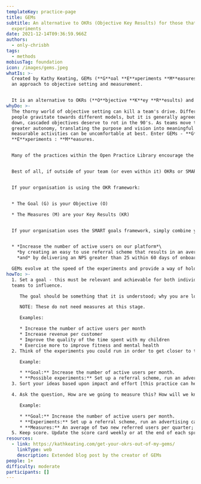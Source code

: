 ```yaml
---
templateKey: practice-page
title: GEMs
subtitle: An alternative to OKRs (Objective Key Results) for those that think in
  experiments
date: 2021-12-14T09:36:59.966Z
authors:
  - only-chrisbh
tags:
  - methods
mobiusTag: foundation
icon: /images/gems.jpeg
whatIs: >-
  Created by Kathy Keating, GEMs (**G**oal **E**xperiments **M**easures) provide
  an approach to objective setting and measurement. 


  It is an alternative to OKRs (**O**bjective **K**ey **R**esults) and SMART (**S**pecific **M**easurable **A**chievable **R**elevant **T**ime bound) goals.
whyDo: >-
  The thorny world of objective setting can kill a team's drive. Different
  people gravitate towards different models, but it is generally agreed that top
  down, cascaded objectives deserve to rot in the 90's. As teams move towards
  greater autonomy, translating the purpose and vision into meaningful and
  measurable activities can be uncomfortable at best. Enter GEMs - **G**oal :
  **E**xperiments : **M**easures.


  Many of the practices within the Open Practice Library encourage the adoption of a 'culture of experimentation'; GEMs fit perfectly with that mindset. It's a common objection that OKRs lack the path to get from the objective to the key result We've all struggled to write SMART objectives in the past; felt stupid and then put them in the draw until review time, but GEMs help to address these difficulties and the discomfort by making explicit the experiments we wish to undertake to achieve the objectives. 


  Best of all, if outside of your team (or even within it) OKRs or SMART objectives are being used, it's easy to take GEMs and re-phrase into either OKRs or SMART objectives. This means you don't need to fight the system in place if it's not GEMs and you find GEMs sit better with you. 


  If your organisation is using the OKR framework:


  * The Goal (G) is your Objective (O)

  * The Measures (M) are your Key Results (KR)


  If your organisation uses the SMART goals framework, simply combine your Goal and your Measures into a single statement; e.g., 


  * *Increase the number of active users on our platform*\
    *by creating an easy to use referral scheme that results in an average of one referred customers per current user* every quarter\
    *and* by delivering an NPS greater than 25 within 60 days of onboarding

  GEMs evolve at the speed of the experiments and provide a way of holding teams to account whilst accepting that we cannot predict the future. As the situation changes, so can the experiments, there is no need to wait until a specific time boundary or continue on a path you know is wrong as your understanding evolves. This engenders greater psychological safety within the team and an acceptance that we value moving towards the target over a 'hit or miss' mindset.
howTo: >-
  1. Set a goal - this must be relevant and achievable for both individuals and
  teams to influence. 

     The goal should be something that it is understood; why you are looking to achieve it. Dream big, envisage the future state, what do you want to see, hear, feel, do? 

     NOTE: These do not need measures at this stage.

     Examples: 

     * Increase the number of active users per month
     * Increase revenue per customer
     * Improve the quality of the time spent with my children
     * Exercise more to improve fitness and mental health
  2. Think of the experiments you could run in order to get closer to the goal. Other practices within the library can help here; e.g., *[10-for-10](https://openpracticelibrary.com/practice/10-for-10/)* and [Impact Mapping](https://openpracticelibrary.com/practice/impact-mapping/) are both great for this.

     Example: 

     * **Goal:** Increase the number of active users per month.
     * **Possible experiments:** Set up a referral scheme, run an advertising campaign, cut down the effort for registration, provide points for usage or cash back incentives, run user research to understand barriers to usage
  3. Sort your ideas based upon impact and effort [this practice can help](https://openpracticelibrary.com/practice/impact-effort-prioritization-matrix/). How confident are you that you will be able to deliver the experiment? If you are setting these objectives as a team, discuss this and maybe use a confidence voting like [Fist to five](https://openpracticelibrary.com/practice/confidence-voting/) or even [dissent cards](https://openpracticelibrary.com/practice/dissent-cards/) to determine the best options. There is no right or wrong to this, it's really about prioritising the experiments you are going to run to move closer to the goal.

  4. Ask the question, How are we going to measure this? How will we know our actions have been successful? Like any good experiment you need to understand what you're looking for as well as how and when you'll gather the data to make your assessment(s)

     Example: 

     * **Goal:** Increase the number of active users per month.
     * **Experiments:** Set up a referral scheme, run an advertising campaign, cut down the effort for registration, provide points for usage or cash back incentives, run user research to understand barriers to usage
     * **Measures:** An average of two new referred users per quarter; Reduction in average sign up time by 30%; Increased usage by average 3 transactions per user per month following the introduction of reward points; 5 point improvement in NPS for existing (registered pre Aug 2021) customers within 3 weeks of introducing changes recommended by user research.
  5. Keep score. Update the score card weekly or at the end of each sprint/ logical (but short) time period. The link to Kathy Keating's original blog post on GEMs provides a suggested template for tracking.
resources:
  - link: https://kathkeating.com/get-your-okrs-out-of-my-gems/
    linkType: web
    description: Extended blog post by the creator of GEMs
people: 1+
difficulty: moderate
participants: []
---
```

